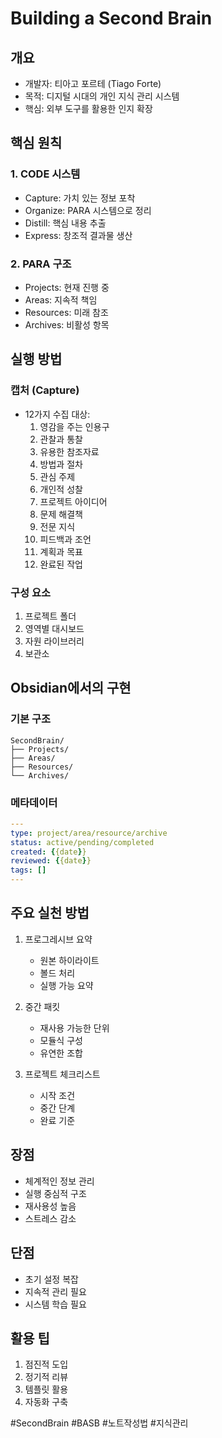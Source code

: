 # Building a Second Brain

## 개요
- 개발자: 티아고 포르테 (Tiago Forte)
- 목적: 디지털 시대의 개인 지식 관리 시스템
- 핵심: 외부 도구를 활용한 인지 확장

## 핵심 원칙
### 1. CODE 시스템
- Capture: 가치 있는 정보 포착
- Organize: PARA 시스템으로 정리
- Distill: 핵심 내용 추출
- Express: 창조적 결과물 생산

### 2. PARA 구조
- Projects: 현재 진행 중
- Areas: 지속적 책임
- Resources: 미래 참조
- Archives: 비활성 항목

## 실행 방법
### 캡처 (Capture)
- 12가지 수집 대상:
  1. 영감을 주는 인용구
  2. 관찰과 통찰
  3. 유용한 참조자료
  4. 방법과 절차
  5. 관심 주제
  6. 개인적 성찰
  7. 프로젝트 아이디어
  8. 문제 해결책
  9. 전문 지식
  10. 피드백과 조언
  11. 계획과 목표
  12. 완료된 작업

### 구성 요소
1. 프로젝트 폴더
2. 영역별 대시보드
3. 자원 라이브러리
4. 보관소

## Obsidian에서의 구현
### 기본 구조
```
SecondBrain/
├── Projects/
├── Areas/
├── Resources/
└── Archives/
```

### 메타데이터
```yaml
---
type: project/area/resource/archive
status: active/pending/completed
created: {{date}}
reviewed: {{date}}
tags: []
---
```

## 주요 실천 방법
1. 프로그레시브 요약
   - 원본 하이라이트
   - 볼드 처리
   - 실행 가능 요약

2. 중간 패킷
   - 재사용 가능한 단위
   - 모듈식 구성
   - 유연한 조합

3. 프로젝트 체크리스트
   - 시작 조건
   - 중간 단계
   - 완료 기준

## 장점
- 체계적인 정보 관리
- 실행 중심적 구조
- 재사용성 높음
- 스트레스 감소

## 단점
- 초기 설정 복잡
- 지속적 관리 필요
- 시스템 학습 필요

## 활용 팁
1. 점진적 도입
2. 정기적 리뷰
3. 템플릿 활용
4. 자동화 구축

#SecondBrain #BASB #노트작성법 #지식관리 
